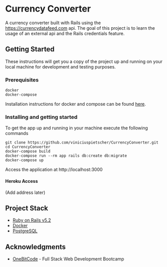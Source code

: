 # Currency Converter

A currency converter built with Rails using the https://currencydatafeed.com api.
The goal of this project is to learn the usage of an external api and the Rails credentials feature.

## Getting Started

These instructions will get you a copy of the project up and running on your local machine for development and testing purposes.

### Prerequisites

```
docker
docker-compose
```
Installation instructions for docker and compose can be found [here](https://docs.docker.com/install).

### Installing and getting started

To get the app up and running in your machine execute the following commands

```shell
git clone https://github.com/viniciuspietscher/CurrencyConverter.git
cd CurrencyConverter
docker-compose build
docker-compose run --rm app rails db:create db:migrate
docker-compose up
```

Access the application at
http://localhost:3000

#### Heroku Access
(Add address later)

## Project Stack

* [Ruby on Rails v5.2](http://rubyonrails.org)
* [Docker](https://docker.com)
* [PostgreSQL](https://www.postgresql.org/)


## Acknowledgments

* [OneBitCode](https://onebitcode.com) - Full Stack Web Development Bootcamp

